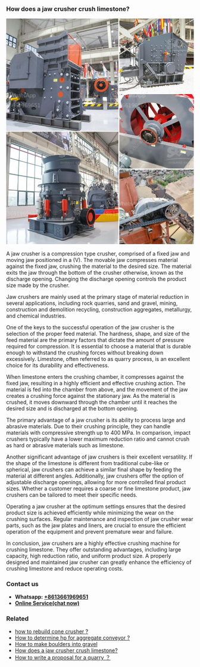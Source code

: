 <h3>How does a jaw crusher crush limestone?</h3><img src='1701744967.jpg' alt=''><p>A jaw crusher is a compression type crusher, comprised of a fixed jaw and moving jaw positioned in a (V). The movable jaw compresses material against the fixed jaw, crushing the material to the desired size. The material exits the jaw through the bottom of the crusher otherwise, known as the discharge opening. Changing the discharge opening controls the product size made by the crusher.</p><p>Jaw crushers are mainly used at the primary stage of material reduction in several applications, including rock quarries, sand and gravel, mining, construction and demolition recycling, construction aggregates, metallurgy, and chemical industries.</p><p>One of the keys to the successful operation of the jaw crusher is the selection of the proper feed material. The hardness, shape, and size of the feed material are the primary factors that dictate the amount of pressure required for compression. It is essential to choose a material that is durable enough to withstand the crushing forces without breaking down excessively. Limestone, often referred to as quarry process, is an excellent choice for its durability and effectiveness.</p><p>When limestone enters the crushing chamber, it compresses against the fixed jaw, resulting in a highly efficient and effective crushing action. The material is fed into the chamber from above, and the movement of the jaw creates a crushing force against the stationary jaw. As the material is crushed, it moves downward through the chamber until it reaches the desired size and is discharged at the bottom opening.</p><p>The primary advantage of a jaw crusher is its ability to process large and abrasive materials. Due to their crushing principle, they can handle materials with compressive strength up to 400 MPa. In comparison, impact crushers typically have a lower maximum reduction ratio and cannot crush as hard or abrasive materials such as limestone.</p><p>Another significant advantage of jaw crushers is their excellent versatility. If the shape of the limestone is different from traditional cube-like or spherical, jaw crushers can achieve a similar final shape by feeding the material at different angles. Additionally, jaw crushers offer the option of adjustable discharge openings, allowing for more controlled final product sizes. Whether a customer requires a coarse or fine limestone product, jaw crushers can be tailored to meet their specific needs.</p><p>Operating a jaw crusher at the optimum settings ensures that the desired product size is achieved efficiently while minimizing the wear on the crushing surfaces. Regular maintenance and inspection of jaw crusher wear parts, such as the jaw plates and liners, are crucial to ensure the efficient operation of the equipment and prevent premature wear and failure.</p><p>In conclusion, jaw crushers are a highly effective crushing machine for crushing limestone. They offer outstanding advantages, including large capacity, high reduction ratio, and uniform product size. A properly designed and maintained jaw crusher can greatly enhance the efficiency of crushing limestone and reduce operating costs.</p><h3>Contact us</h3><ul><li><strong>Whatsapp:&nbsp;<a href="https://wa.me/8613661969651">+8613661969651</a></strong></li><li><a href="https://swt.shibang-china.com/?git&amp;zhl&amp;How does a jaw crusher crush limestone"><strong>Online Service(chat now)</strong></a></li></ul><h3>Related</h3><ul><li><a href='how to rebuild cone crusher .md'>how to rebuild cone crusher ?</a></li><li><a href='How to determine hp for aggregate conveyor .md'>How to determine hp for aggregate conveyor ?</a></li><li><a href='How to make boulders into gravel.md'>How to make boulders into gravel</a></li><li><a href='How does a jaw crusher crush limestone.md'>How does a jaw crusher crush limestone?</a></li><li><a href='How to write a proposal for a quarry ？.md'>How to write a proposal for a quarry ？</a></li></ul>